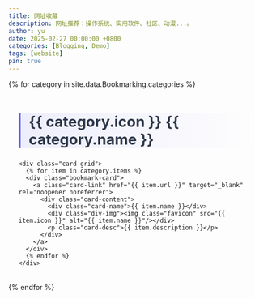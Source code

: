 ```yaml
---
title: 网址收藏
description: 网址推荐：操作系统、实用软件、社区、动漫...。
author: yu
date: 2025-02-27 00:00:00 +0800
categories: [Blogging, Demo]
tags: [website]
pin: true
---
```


<style>
/* 自定义卡片容器 */
.bookmark-container {
  max-width: 1200px;
  margin: 2rem auto;
  padding: 0 20px;
}

/* 分类标题样式 */
.category-title {
  font-size: 1.8rem;
  color: #2d3748;
  border-left: 4px solid #6366f1;
  padding-left: 1rem;
  margin: 3rem 0 1.5rem;
  background: linear-gradient(90deg, rgba(99,102,241,0.1) 0%, transparent 100%);
}

/* 卡片布局 */
.card-grid {
  display: grid;
  gap: 1.5rem;
  grid-template-columns: repeat(auto-fill, minmax(300px, 1fr));
}

/* 单张卡片样式 */
.bookmark-card {
  background: white;
  border-radius: 12px;
  padding: 1.5rem;
  box-shadow:
      0 2px 8px rgba(0,0,0,0.05),
      0 12px 24px rgba(0,0,0,0.1);
  transition: all 0.3s ease;
  border: 1px solid rgba(0, 0, 0, 0.05);
}

.bookmark-card:hover {
  transform: translateY(-6px);
  box-shadow:
      0 8px 32px rgba(99,102,241,0.15),
      0 16px 48px rgba(99,102,241,0.1);
}

/* 卡片内容样式 */
.card-content{
  display: grid;
  grid-template-areas:
	  "icon name"
	  "desc desc";
  grid-template-columns: auto 1fr;
  gap: 1.5rem 2rem;
}

.card-header {
  display: flex;
  align-items: center;
  gap: 1rem;
  margin-bottom: 1rem;
}
.card-name{
  grid-area: name;
  color: rgb(114, 223, 186);
  font-weight: 600;
  font-size: 1.25rem;
  line-height: 1.3;
  display: flex;
  justify-items: center;
  align-items: center;
}

.div-img{
  grid-area: icon;
  width: 100px;
  height: 100px;
  aspect-ratio: 1/1;
  border-radius: 14px;
  padding: 12px;
  display: grid;
  justify-items: center;
  align-items: center;
}
.favicon {
  width: 100%;
  height: auto;
  object-fit: contain;
  transition: transform 0.3s ease;
}

.card-link {
  color: #3b82f6;
  text-decoration: none;
  display: block;
}

.card-link:hover {
  text-decoration: underline;
}
.card-link:hover .favicon {
  transform: scale(1.08);
}

.card-desc{
  grid-area: desc;
  color: var(--text-secondary, #666);
  font-size: 1rem;
  line-height: 1.7;
  margin: 0;
}

@media (prefers-color-scheme: dark) {
  .bookmark-card {
    background: #2d3748;
    color: white;
  }
}
</style>

{% for category in site.data.Bookmarking.categories %}
<div class="bookmark-container">
    <h2 class="category-title" id="{{ category.name }}">
      <span class="category-icon">{{ category.icon }}</span> {{ category.name }}
      <a href="#{{ category.name }}" class="anchor text-muted"><i class="fas fa-hashtag"></i></a>
    </h2>

    <div class="card-grid">
      {% for item in category.items %}
      <div class="bookmark-card">
        <a class="card-link" href="{{ item.url }}" target="_blank" rel="noopener noreferrer">
          <div class="card-content">
            <div class="card-name">{{ item.name }}</div>
            <div class="div-img"><img class="favicon" src="{{ item.icon }}" alt="{{ item.name }}"/></div>
            <p class="card-desc">{{ item.description }}</p>
          </div>
        </a>
      </div>
      {% endfor %}
    </div>
</div>
{% endfor %}


